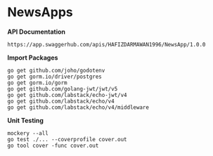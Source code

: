# NewsApps
**API Documentation**
```
https://app.swaggerhub.com/apis/HAFIZDARMAWAN1996/NewsApp/1.0.0
```

**Import Packages**
```
go get github.com/joho/godotenv
go get gorm.io/driver/postgres
go get gorm.io/gorm
go get github.com/golang-jwt/jwt/v5
go get github.com/labstack/echo-jwt/v4
go get github.com/labstack/echo/v4
go get github.com/labstack/echo/v4/middleware
```

**Unit Testing**
```
mockery --all
go test ./... --coverprofile cover.out
go tool cover -func cover.out
```

